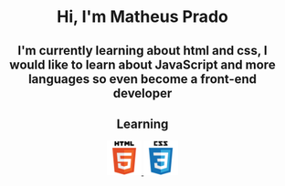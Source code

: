 <h1 align="center">Hi, I'm Matheus Prado</h1>
<h2 align="center">I'm currently learning about html and css, I would like to learn about JavaScript and more languages so even become a front-end developer</h2>

<h2 align="center">Learning</h2>
<p align="center">  <a href="https://www.w3.org/html/" target="_blank"> <img src="https://raw.githubusercontent.com/devicons/devicon/master/icons/html5/html5-original-wordmark.svg" alt="html5" width="60" height="60"/> </a> <a href="https://www.w3schools.com/css/" target="_blank"> <img src="https://raw.githubusercontent.com/devicons/devicon/master/icons/css3/css3-original-wordmark.svg" alt="css3" width="60" height="60"/> </a> </p>
